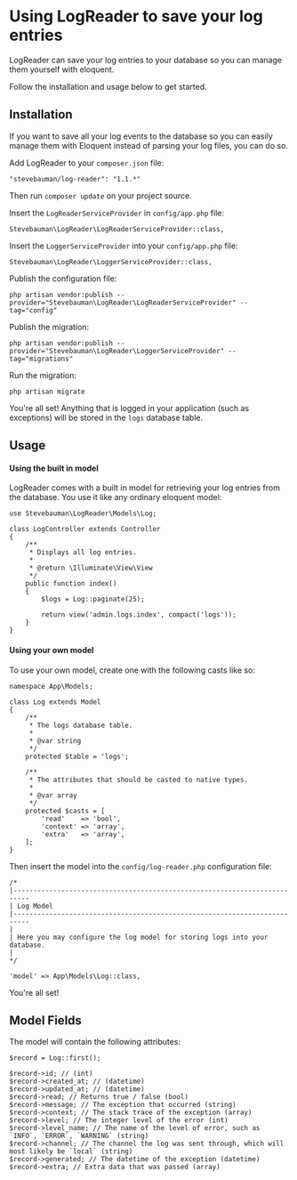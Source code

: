 # Using LogReader to save your log entries

LogReader can save your log entries to your database so you can manage them yourself with eloquent.

Follow the installation and usage below to get started.

## Installation

If you want to save all your log events to the database so you can easily manage
them with Eloquent instead of parsing your log files, you can do so.

Add LogReader to your `composer.json` file:

	"stevebauman/log-reader": "1.1.*"

Then run `composer update` on your project source.

Insert the `LogReaderServiceProvider` in `config/app.php` file:

	Stevebauman\LogReader\LogReaderServiceProvider::class,
	
Insert the `LoggerServiceProvider` into your `config/app.php` file:
    
    Stevebauman\LogReader\LoggerServiceProvider::class,
	
Publish the configuration file:

    php artisan vendor:publish --provider="Stevebauman\LogReader\LogReaderServiceProvider" --tag="config"

Publish the migration:
    
    php artisan vendor:publish --provider="Stevebauman\LogReader\LoggerServiceProvider" --tag="migrations"

Run the migration:

    php artisan migrate
    
You're all set! Anything that is logged in your application (such as exceptions) will be stored in the `logs` database
table.

## Usage

#### Using the built in model

LogReader comes with a built in model for retrieving your log entries from the database. You use it like
any ordinary eloquent model:

    use Stevebauman\LogReader\Models\Log;
    
    class LogController extends Controller
    {
        /**
         * Displays all log entries. 
         *
         * @return \Illuminate\View\View
         */
        public function index()
        {
            $logs = Log::paginate(25);
            
            return view('admin.logs.index', compact('logs'));
        }
    }

#### Using your own model

To use your own model, create one with the following casts like so:
    
    namespace App\Models;
    
    class Log extends Model
    {
        /**
         * The logs database table.
         *
         * @var string
         */
        protected $table = 'logs';
    
        /**
         * The attributes that should be casted to native types.
         *
         * @var array
         */
        protected $casts = [
            'read'    => 'bool',
            'context' => 'array',
            'extra'   => 'array',
        ];
    }

Then insert the model into the `config/log-reader.php` configuration file:
    
    /*
    |--------------------------------------------------------------------------
    | Log Model
    |--------------------------------------------------------------------------
    |
    | Here you may configure the log model for storing logs into your database.
    |
    */

    'model' => App\Models\Log::class,

You're all set!

## Model Fields

The model will contain the following attributes:

    $record = Log::first();
    
    $record->id; // (int)
    $record->created_at; // (datetime)
    $record->updated_at; // (datetime)
    $record->read; // Returns true / false (bool)
    $record->message; // The exception that occurred (string)
    $record->context; // The stack trace of the exception (array)
    $record->level; // The integer level of the error (int)
    $record->level_name; // The name of the level of error, such as `INFO`, `ERROR`, `WARNING` (string)
    $record->channel; // The channel the log was sent through, which will most likely be `local` (string)
    $record->generated; // The datetime of the exception (datetime)
    $record->extra; // Extra data that was passed (array)
